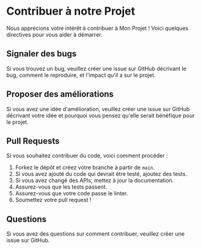 # Contribuer à notre Projet

Nous apprécions votre intérêt à contribuer à Mon Projet ! Voici quelques directives pour vous aider à démarrer.

## Signaler des bugs

Si vous trouvez un bug, veuillez créer une issue sur GitHub décrivant le bug, comment le reproduire, et l'impact qu'il a sur le projet.

## Proposer des améliorations

Si vous avez une idée d'amélioration, veuillez créer une issue sur GitHub décrivant votre idée et pourquoi vous pensez qu'elle serait bénéfique pour le projet.

## Pull Requests

Si vous souhaitez contribuer du code, voici comment procéder :

1. Forkez le dépôt et créez votre branche à partir de `main`.
2. Si vous avez ajouté du code qui devrait être testé, ajoutez des tests.
3. Si vous avez changé des APIs, mettez à jour la documentation.
4. Assurez-vous que les tests passent.
5. Assurez-vous que votre code passe le linter.
6. Soumettez votre pull request !

## Questions

Si vous avez des questions sur comment contribuer, veuillez créer une issue sur GitHub.